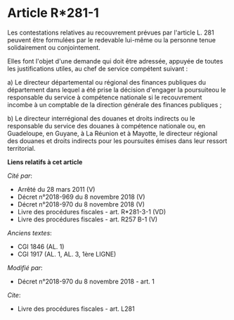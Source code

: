 # Article R*281-1

Les contestations relatives au recouvrement prévues par l'article L. 281 peuvent être formulées par le redevable lui-même ou
la personne tenue solidairement ou conjointement.

Elles font l'objet d'une demande qui doit être adressée, appuyée de toutes les justifications utiles, au chef de service
compétent suivant :

a) Le directeur départemental ou régional des finances publiques du département dans lequel a été prise la décision d'engager
la poursuiteou le responsable du service à compétence nationale si le recouvrement incombe à un comptable de la direction
générale des finances publiques ;

b) Le directeur interrégional des douanes et droits indirects ou le responsable du service des douanes à compétence nationale
ou, en Guadeloupe, en Guyane, à La Réunion et à Mayotte, le directeur régional des douanes et droits indirects pour les
poursuites émises dans leur ressort territorial.

**Liens relatifs à cet article**

_Cité par_:

  - Arrêté du 28 mars 2011 (V)
  - Décret n°2018-969 du 8 novembre 2018 (V)
  - Décret n°2018-970 du 8 novembre 2018 (V)
  - Livre des procédures fiscales - art. R*281-3-1 (VD)
  - Livre des procédures fiscales - art. R257 B-1 (V)

_Anciens textes_:

  - CGI 1846 (AL. 1)
  - CGI 1917 (AL. 1, AL. 3, 1ère LIGNE)

_Modifié par_:

  - Décret n°2018-970 du 8 novembre 2018 - art. 1

_Cite_:

  - Livre des procédures fiscales - art. L281
